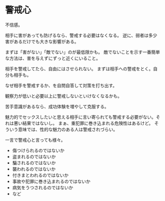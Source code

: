 # 警戒心

不信感。

相手に害があっても防げるなら、警戒する必要はなくなる。
逆に、弱者は多少害があるだけでも大きな影響がある。

まずは「害がない」「敵でない」のが最低限かも。
敵でないことを示す一番簡単な方法は、害を与えずにずっと近くにいること。

相手を警戒してたら、自由にはさせられない。
まずは相手への警戒をとく。自分も相手も。

なぜ相手を警戒するか、を自問自答して対策を打ち出す。

観察力が低いと必要以上に警戒しないといけなくなるかも。

苦手意識があるなら、成功体験を増やして克服する。

魅力的でセックスしたいと思える相手に言い寄られても警戒する必要がない。それは悪い結果ではないし。
まぁ、重犯罪に巻き込まれる危険性はあるけど。
そういう意味では、性的な魅力のある人は警戒されづらい。

一言で警戒心と言っても様々。

- 傷つけられるのではないか
- 盗まれるのではないか
- 騙されるのではないか
- 襲われるのではないか
- 付きまとわれるのではないか
- 事故や犯罪に巻き込まれるのではないか
- 病気をうつされるのではないか
- など
